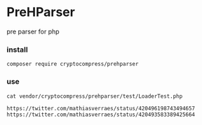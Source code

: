 PreHParser
==========

pre parser for php

### install
    composer require cryptocompress/prehparser

### use
    cat vendor/cryptocompress/prehparser/test/LoaderTest.php
    
    https://twitter.com/mathiasverraes/status/420496198743494657
    https://twitter.com/mathiasverraes/status/420493583389425664
